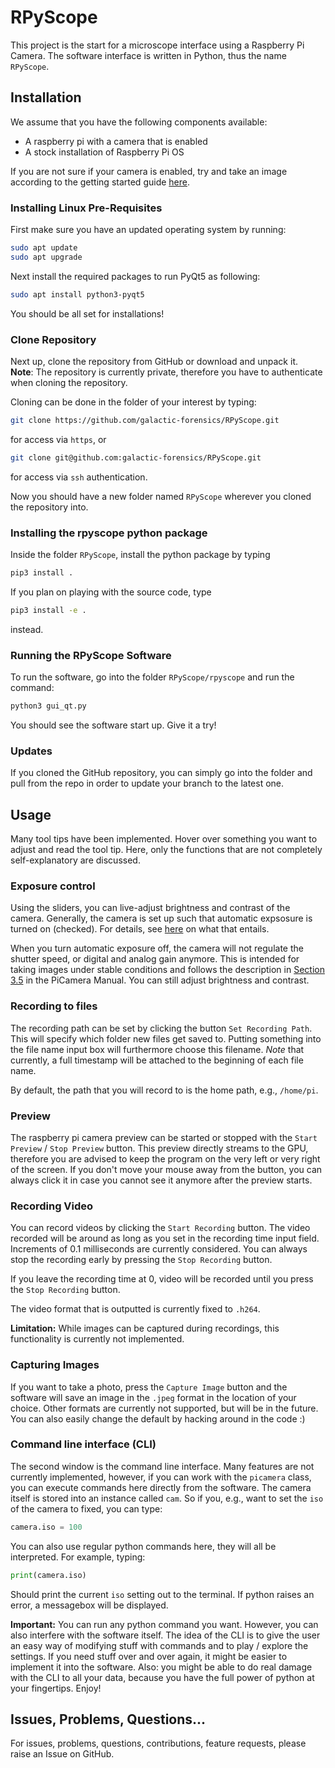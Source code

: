 # RPyScope

This project is the start for a microscope interface
using a Raspberry Pi Camera.
The software interface is written in Python,
thus the name `RPyScope`.

## Installation

We assume that you have the following components available:
 - A raspberry pi with a camera that is enabled
 - A stock installation of Raspberry Pi OS

If you are not sure if your camera is enabled, 
try and take an image according to the getting started guide
[here](https://static.raspberrypi.org/files/product-guides/Raspberry_Pi_High_Quality_Camera_Getting_Started.pdf).

### Installing Linux Pre-Requisites

First make sure you have an updated operating system
by running:

```bash
sudo apt update
sudo apt upgrade
```

Next install the required packages
to run PyQt5 as following:

```bash
sudo apt install python3-pyqt5
```

You should be all set for installations!

### Clone Repository

Next up,
clone the repository from GitHub
or download and 
unpack it.  
**Note**: The repository is
currently private,
therefore you have to authenticate
when cloning the repository.

Cloning can be done in the folder of your interest
by typing:
```bash
git clone https://github.com/galactic-forensics/RPyScope.git
```
for access via `https`, or 
```bash
git clone git@github.com:galactic-forensics/RPyScope.git
```
for access via `ssh` authentication.

Now you should have a new folder named `RPyScope`
wherever you cloned the repository into.

### Installing the rpyscope python package

Inside the folder `RPyScope`, install the python package by typing
```bash
pip3 install .
```
If you plan on playing with the source code, type
```bash
pip3 install -e .
```
instead.

### Running the RPyScope Software

To run the software,
go into the folder `RPyScope/rpyscope`
and run the command:
```bash
python3 gui_qt.py
```
You should see the software start up. Give it a try!

### Updates

If you cloned the GitHub repository,
you can simply go into the folder and pull from the repo
in order to update your branch to the latest one.


## Usage

Many tool tips have been implemented. 
Hover over something you want to adjust and read the tool tip.
Here, only the functions that are not completely self-explanatory
are discussed.

### Exposure control

Using the sliders,
you can live-adjust brightness and contrast of the camera.
Generally,
the camera is set up such that 
automatic expsosure is turned on (checked).
For details, see
[here](https://picamera.readthedocs.io/en/release-1.13/fov.html)
on what that entails.

When you turn automatic exposure off, 
the camera will not regulate the shutter speed, 
or digital and analog gain anymore.
This is intended for taking images under stable conditions
and follows the description in
[Section 3.5](https://picamera.readthedocs.io/en/release-1.13/recipes1.html#capturing-consistent-images)
in the PiCamera Manual.
You can still adjust brightness and contrast.

### Recording to files

The recording path can be set by 
clicking the button 
`Set Recording Path`.
This will specify which folder new files get saved to.
Putting something into the file name input box
will furthermore choose this filename.
*Note* that currently,
a full timestamp will be attached to the beginning of 
each file name.

By default,
the path that you will record to is the home path,
e.g., `/home/pi`.

### Preview

The raspberry pi camera preview can be started or stopped
with the `Start Preview` / `Stop Preview` button.
This preview directly streams to the GPU,
therefore you are advised to keep the program on the very left
or very right of the screen.
If you don't move your mouse away from the button,
you can always click it in case you cannot see it anymore
after the preview starts.

### Recording Video

You can record videos by clicking the `Start Recording` button.
The video recorded will be around as long as you set in the
recording time input field. 
Increments of 0.1 milliseconds are currently considered.
You can always stop the recording early by pressing
the `Stop Recording` button.

If you leave the recording time at 0,
video will be recorded until 
you press the `Stop Recording` button.

The video format that is outputted is currently fixed
to `.h264`.

**Limitation:** While images can be captured 
during recordings,
this functionality is currently not implemented.


### Capturing Images

If you want to take a photo,
press the `Capture Image` button
and the software will save an image in the 
`.jpeg` format in the location of your choice. 
Other formats are currently not supported,
but will be in the future. 
You can also easily change the default 
by hacking around in the code :)

### Command line interface (CLI)

The second window is the command line interface.
Many features are not currently implemented, 
however, 
if you can work with the `picamera` class,
you can execute commands here directly from the software.
The camera itself is stored into an instance called `cam`.
So if you, e.g.,
want to set the `iso` of the camera to fixed,
you can type:

```python
camera.iso = 100
```

You can also use regular python commands here,
they will all be interpreted.
For example, typing:

```python
print(camera.iso)
```

Should print the current `iso` setting out to the terminal.
If python raises an error,
a messagebox will be displayed.

**Important:**
You can run any python command you want.
However, 
you can also interfere with the software itself.
The idea of the CLI is to give the user an easy way
of modifying stuff with commands and to play / explore the settings.
If you need stuff over and over again, 
it might be easier to implement it into the software.
Also: you might be able to do real damage with the CLI to all your data,
because you have the full power of python at your fingertips.
Enjoy!

## Issues, Problems, Questions...

For issues, problems, questions,
contributions, feature requests,
please raise an Issue on GitHub.
